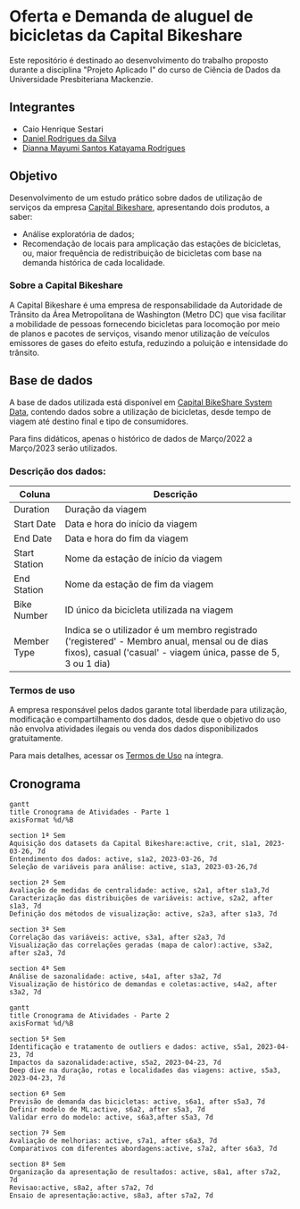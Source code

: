 # Oferta e Demanda de aluguel de bicicletas da Capital Bikeshare 
Este repositório é destinado ao desenvolvimento do trabalho proposto durante a disciplina "Projeto Aplicado I" do curso de Ciência de Dados da Universidade Presbiteriana Mackenzie.

## Integrantes
- Caio Henrique Sestari
- [Daniel Rodrigues da Silva](https://www.linkedin.com/in/danielrod147/)
- [Dianna Mayumi Santos Katayama Rodrigues](https://www.linkedin.com/in/dianna-katayama-016274216/)

## Objetivo
Desenvolvimento de um estudo prático sobre dados de utilização de serviços da empresa [Capital Bikeshare](https://capitalbikeshare.com), apresentando dois produtos, a saber: 
- Análise exploratória de dados; 
- Recomendação de locais para amplicação das estações de bicicletas, ou, maior frequência de redistribuição de bicicletas com base na demanda histórica de cada localidade.

### Sobre a Capital Bikeshare
A Capital Bikeshare é uma empresa de responsabilidade da Autoridade de Trânsito da Área Metropolitana de Washington (Metro DC) que visa facilitar a mobilidade de pessoas fornecendo bicicletas para locomoção por meio de planos e pacotes de serviços, visando menor utilização de veículos emissores de gases do efeito estufa, reduzindo a poluição e intensidade do trânsito.

## Base de dados
A base de dados utilizada está disponível em [Capital BikeShare System Data](https://ride.capitalbikeshare.com/system-data), contendo dados sobre a utilização de bicicletas, desde tempo de viagem até destino final e tipo de consumidores.

Para fins didáticos, apenas o histórico de dados de Março/2022 a Março/2023 serão utilizados.

### Descrição dos dados:

|**Coluna**|**Descrição**|
|----------|-------------|
|Duration|Duração da viagem|
|Start Date|Data e hora do início da viagem|
|End Date|Data e hora do fim da viagem|
|Start Station|Nome da estação de início da viagem|
|End Station|Nome da estação de fim da viagem|
|Bike Number|ID único da bicicleta utilizada na viagem|
|Member Type|Indica se o utilizador é um membro registrado ('registered' - Membro anual, mensal ou de dias fixos), casual ('casual' - viagem única, passe de 5, 3 ou 1 dia)|

### Termos de uso
A empresa responsável pelos dados garante total liberdade para utilização, modificação e compartilhamento dos dados, desde que o objetivo do uso não envolva atividades ilegais ou venda dos dados disponibilizados gratuitamente.

Para mais detalhes, acessar os [Termos de Uso](https://ride.capitalbikeshare.com/data-license-agreement) na íntegra.

## Cronograma
```mermaid
gantt
title Cronograma de Atividades - Parte 1
axisFormat %d/%B

section 1ª Sem
Aquisição dos datasets da Capital Bikeshare:active, crit, s1a1, 2023-03-26, 7d
Entendimento dos dados: active, s1a2, 2023-03-26, 7d
Seleção de variáveis para análise: active, s1a3, 2023-03-26,7d

section 2ª Sem
Avaliação de medidas de centralidade: active, s2a1, after s1a3,7d 
Caracterização das distribuições de variáveis: active, s2a2, after s1a3, 7d 
Definição dos métodos de visualização: active, s2a3, after s1a3, 7d

section 3ª Sem
Correlação das variáveis: active, s3a1, after s2a3, 7d
Visualização das correlações geradas (mapa de calor):active, s3a2, after s2a3, 7d

section 4ª Sem
Análise de sazonalidade: active, s4a1, after s3a2, 7d
Visualização de histórico de demandas e coletas:active, s4a2, after s3a2, 7d
```
```mermaid
gantt
title Cronograma de Atividades - Parte 2
axisFormat %d/%B

section 5ª Sem
Identificação e tratamento de outliers e dados: active, s5a1, 2023-04-23, 7d
Impactos da sazonalidade:active, s5a2, 2023-04-23, 7d
Deep dive na duração, rotas e localidades das viagens: active, s5a3, 2023-04-23, 7d

section 6ª Sem
Previsão de demanda das bicicletas: active, s6a1, after s5a3, 7d
Definir modelo de ML:active, s6a2, after s5a3, 7d
Validar erro do modelo: active, s6a3,after s5a3, 7d

section 7ª Sem
Avaliação de melhorias: active, s7a1, after s6a3, 7d
Comparativos com diferentes abordagens:active, s7a2, after s6a3, 7d

section 8ª Sem
Organização da apresentação de resultados: active, s8a1, after s7a2, 7d
Revisao:active, s8a2, after s7a2, 7d
Ensaio de apresentação:active, s8a3, after s7a2, 7d
```
